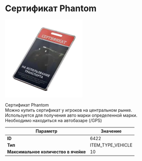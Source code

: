 # Сертификат Phantom

![Item Image](../img/6422.webp?raw=true)

Сертификат Phantom<br>Можно купить сертификат у игроков на центральном рынке.<br>Используется для получения авто марки определенной марки.<br>Необходимо находиться на автобазаре (/GPS)


| Параметр | Значение |
|----------|----------|
| **ID** | 6422 |
| **Тип** | ITEM_TYPE_VEHICLE |
| **Максимальное количество в ячейке** | 10 |


